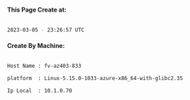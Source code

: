 
   
#### This Page Create at:

```bash

2023-03-05 - 23:26:57 UTC

```

#### Create By Machine:

```bash

Host Name : fv-az403-833

platform  : Linux-5.15.0-1033-azure-x86_64-with-glibc2.35

Ip Local  : 10.1.0.70

```

